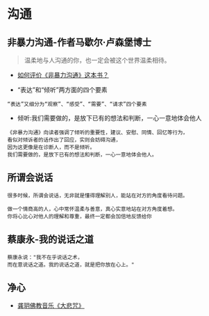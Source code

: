 # 沟通

## 非暴力沟通-作者马歇尔·卢森堡博士
> 温柔地与人沟通的你，也一定会被这个世界温柔相待。

- [如何评价《非暴力沟通》这本书？](https://www.zhihu.com/question/20613214)

- “表达”和“倾听”两方面的四个要素
```
“表达”又细分为“观察”、“感受”、“需要”、“请求”四个要素
```
-  倾听:我们需要做的，是放下已有的想法和判断，一心一意地体会他人
```
《非暴力沟通》向读者强调了倾听的重要性，建议、安慰、同情、回忆等行为，
看似对倾诉者的话作出了回应，实则会妨碍沟通，
因为这更像是在诊断人，而不是倾听。
我们需要做的，是放下已有的想法和判断，一心一意地体会他人。
```
## 所谓会说话
```
很多时候，所谓会说话，无非就是懂得理解别人，能站在对方的角度看待问题。

做一个情商高的人，心中常怀温柔与善意，真心实意地站在对方角度着想。
你将心比心对他人的理解和尊重，最终一定都会加倍地反馈给你
``` 
## 蔡康永-我的说话之道
```
蔡康永说："我不在乎说话之术，
而在意说话之道。我的说话之道，就是把你放在心上。"
```

## 净心
- [龚玥佛教音乐《大悲咒》](https://www.uupod.com/music/11849.html)